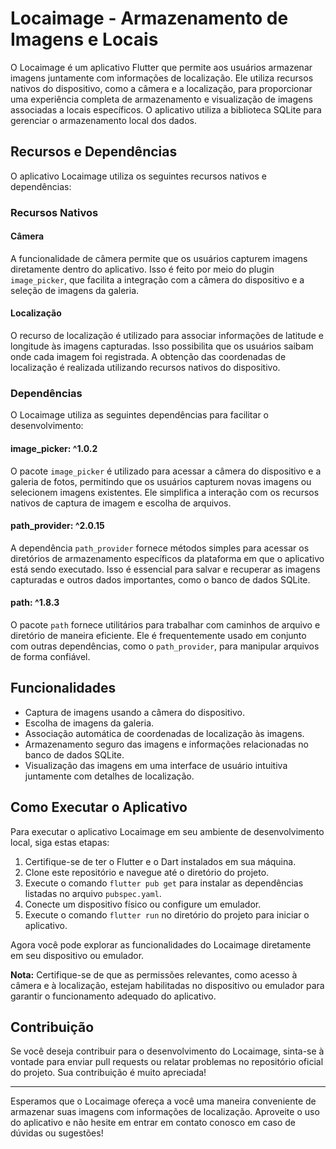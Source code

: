 # Locaimage - Armazenamento de Imagens e Locais

O Locaimage é um aplicativo Flutter que permite aos usuários armazenar imagens juntamente com informações de localização. Ele utiliza recursos nativos do dispositivo, como a câmera e a localização, para proporcionar uma experiência completa de armazenamento e visualização de imagens associadas a locais específicos. O aplicativo utiliza a biblioteca SQLite para gerenciar o armazenamento local dos dados.

## Recursos e Dependências

O aplicativo Locaimage utiliza os seguintes recursos nativos e dependências:

### Recursos Nativos

#### Câmera
A funcionalidade de câmera permite que os usuários capturem imagens diretamente dentro do aplicativo. Isso é feito por meio do plugin `image_picker`, que facilita a integração com a câmera do dispositivo e a seleção de imagens da galeria.

#### Localização
O recurso de localização é utilizado para associar informações de latitude e longitude às imagens capturadas. Isso possibilita que os usuários saibam onde cada imagem foi registrada. A obtenção das coordenadas de localização é realizada utilizando recursos nativos do dispositivo.

### Dependências

O Locaimage utiliza as seguintes dependências para facilitar o desenvolvimento:

#### image_picker: ^1.0.2
O pacote `image_picker` é utilizado para acessar a câmera do dispositivo e a galeria de fotos, permitindo que os usuários capturem novas imagens ou selecionem imagens existentes. Ele simplifica a interação com os recursos nativos de captura de imagem e escolha de arquivos.

#### path_provider: ^2.0.15
A dependência `path_provider` fornece métodos simples para acessar os diretórios de armazenamento específicos da plataforma em que o aplicativo está sendo executado. Isso é essencial para salvar e recuperar as imagens capturadas e outros dados importantes, como o banco de dados SQLite.

#### path: ^1.8.3
O pacote `path` fornece utilitários para trabalhar com caminhos de arquivo e diretório de maneira eficiente. Ele é frequentemente usado em conjunto com outras dependências, como o `path_provider`, para manipular arquivos de forma confiável.

## Funcionalidades

- Captura de imagens usando a câmera do dispositivo.
- Escolha de imagens da galeria.
- Associação automática de coordenadas de localização às imagens.
- Armazenamento seguro das imagens e informações relacionadas no banco de dados SQLite.
- Visualização das imagens em uma interface de usuário intuitiva juntamente com detalhes de localização.

## Como Executar o Aplicativo

Para executar o aplicativo Locaimage em seu ambiente de desenvolvimento local, siga estas etapas:

1. Certifique-se de ter o Flutter e o Dart instalados em sua máquina.
2. Clone este repositório e navegue até o diretório do projeto.
3. Execute o comando `flutter pub get` para instalar as dependências listadas no arquivo `pubspec.yaml`.
4. Conecte um dispositivo físico ou configure um emulador.
5. Execute o comando `flutter run` no diretório do projeto para iniciar o aplicativo.

Agora você pode explorar as funcionalidades do Locaimage diretamente em seu dispositivo ou emulador.

**Nota:** Certifique-se de que as permissões relevantes, como acesso à câmera e à localização, estejam habilitadas no dispositivo ou emulador para garantir o funcionamento adequado do aplicativo.

## Contribuição

Se você deseja contribuir para o desenvolvimento do Locaimage, sinta-se à vontade para enviar pull requests ou relatar problemas no repositório oficial do projeto. Sua contribuição é muito apreciada!

---

Esperamos que o Locaimage ofereça a você uma maneira conveniente de armazenar suas imagens com informações de localização. Aproveite o uso do aplicativo e não hesite em entrar em contato conosco em caso de dúvidas ou sugestões!